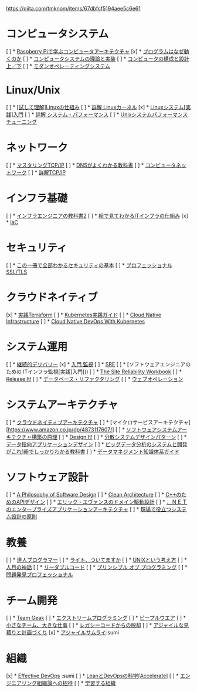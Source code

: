 https://qiita.com/tmknom/items/67dbfcf5194aee5c6e61

# コンピュータシステム
[ ] * [Raspberry Piで学ぶコンピュータアーキテクチャ](https://www.amazon.co.jp/dp/4873118654/)
[x] * [プログラムはなぜ動くのか](https://www.amazon.co.jp/dp/4822283151/)
[ ] * [コンピュータシステムの理論と実装](https://www.amazon.co.jp/dp/4873117127/)
[ ] * [コンピュータの構成と設計 上／下](https://www.amazon.co.jp/dp/4822298426/)
[ ] * [モダンオペレーティングシステム](https://www.amazon.co.jp/dp/4894715376/)
# Linux/Unix
[ ] * [[試して理解]Linuxの仕組み](https://www.amazon.co.jp/dp/477419607X/)
[ ] * [詳解 Linuxカーネル](https://www.amazon.co.jp/dp/487311313X/)
[x] * [Linuxシステム[実践]入門](https://www.amazon.co.jp/dp/4774158135/)
[ ] * [詳解 システム・パフォーマンス](https://www.amazon.co.jp/dp/4873117909/)
[ ] * [Unixシステムパフォーマンスチューニング](https://www.amazon.co.jp/dp/4873111528/)
# ネットワーク
[ ] * [マスタリングTCP/IP](https://www.amazon.co.jp/dp/4274224473/)
[ ] * [DNSがよくわかる教科書](https://www.amazon.co.jp/dp/479739448X/)
[ ] * [コンピュータネットワーク](https://www.amazon.co.jp/dp/482228476X/)
[ ] * [詳解TCP/IP](https://www.amazon.co.jp/dp/4894713209/)
# インフラ基礎
[ ] * [インフラエンジニアの教科書2](https://www.amazon.co.jp/dp/4863541864/)
[ ] * [絵で見てわかるITインフラの仕組み](https://www.amazon.co.jp/dp/4798158461/)
[x] * [IaC](https://www.amazon.co.jp/dp/4873117968/)
# セキュリティ
[ ] * [この一冊で全部わかるセキュリティの基本](https://www.amazon.co.jp/dp/4797388803/)
[ ] * [プロフェッショナルSSL/TLS](https://www.amazon.co.jp/dp/4908686009/)
# クラウドネイティブ
[x] * [実践Terraform]()
[ ] * [Kubernetes実践ガイド](https://www.amazon.co.jp/dp/4295006637/)
[ ] * [Cloud Native Infrastructure](https://www.amazon.co.jp/dp/1491984309/)
[ ] * [Cloud Native DevOps With Kubernetes](https://www.amazon.co.jp/dp/1492040762/)
# システム運用
[ ] * [継続的デリバリー](https://www.amazon.co.jp/dp/4048930583/)
[x] * [入門 監視](https://www.amazon.co.jp/dp/4873118646/)
[ ] * [SRE](https://www.amazon.co.jp/dp/4873117917/)
[ ] * [ソフトウェアエンジニアのための ITインフラ監視[実践]入門][(](https://www.amazon.co.jp/dp/4774178659/))
[ ] * [The Site Reliability Workbook](https://www.amazon.co.jp/dp/1492029505)
[ ] * [Release It!](https://www.amazon.co.jp/dp/4274067491/)
[ ] * [データベース・リファクタリング](https://www.amazon.co.jp/dp/4894715007/)
[ ] * [ウェブオペレーション](https://www.amazon.co.jp/dp/4873114934/)
# システムアーキテクチャ
[ ] * [クラウドネイティブアーキテクチャ](https://www.amazon.co.jp/dp/4295007757/)
[ ] * [マイクロサービスアーキテクチャ][https://www.amazon.co.jp/dp/4873117607/]
[ ] * [ソフトウェアシステムアーキテクチャ構築の原理](https://www.amazon.co.jp/dp/4797376724/)
[ ] * [Design It!](https://www.amazon.co.jp/dp/4873118956/)
[ ] * [分散システムデザインパターン](https://www.amazon.co.jp/dp/4873118751/)
[ ] * [データ指向アプリケーションデザイン](https://www.amazon.co.jp/dp/4873118700/)
[ ] * [ビッグデータ分析のシステムと開発がこれ1冊でしっかりわかる教科書](https://www.amazon.co.jp/dp/429710881X/)
[ ] * [データマネジメント知識体系ガイド](https://www.amazon.co.jp/dp/4296100491/)
# ソフトウェア設計
[ ] * [A Philosophy of Software Design](https://www.amazon.co.jp//dp/1732102201/)
[ ] * [Clean Architecture](https://www.amazon.co.jp/dp/4048930656/)
[ ] * [C++のためのAPIデザイン](https://www.amazon.co.jp/dp/4797369159/)
[ ] * [エリック・エヴァンスのドメイン駆動設計](https://www.amazon.co.jp/dp/4798121967/)
[ ] * [．ＮＥＴのエンタープライズアプリケーションアーキテクチャ](https://www.amazon.co.jp/dp/4822298485/)
[ ] * [現場で役立つシステム設計の原則](https://www.amazon.co.jp/dp/477419087X/)
# 教養
[ ] * [達人プログラマー](https://www.amazon.co.jp/dp/427421933X/)
[ ] * [ライト、ついてますか](https://www.amazon.co.jp/dp/4320023684)
[ ] * [UNIXという考え方](https://www.amazon.co.jp/dp/4274064069/)
[ ] * [人月の神話](https://www.amazon.co.jp/dp/4621066080/)
[ ] * [リーダブルコード](https://www.amazon.co.jp/dp/4873115655/)
[ ] * [プリンシプル オブ プログラミング](https://www.amazon.co.jp/dp/4798046140/)
[ ] * [問題発見プロフェッショナル](https://www.amazon.co.jp/dp/4478490341/)
# チーム開発
[ ] * [Team Geak](https://www.amazon.co.jp/dp/4873116309/)
[ ] * [エクストリームプログラミング](https://www.amazon.co.jp/dp/4274217620/)
[ ] * [ピープルウエア](https://www.amazon.co.jp/dp/4822285243/)
[ ] * [小さなチーム、大きな仕事](https://www.amazon.co.jp/dp/4150504814/)
[ ] * [レガシーコードからの脱却](https://www.amazon.co.jp/dp/4873118867/)
[ ] * [アジャイルな見積りと計画づくり](https://www.amazon.co.jp/dp/4839924023/)
[x] * [アジャイルサムライ](https://www.amazon.co.jp/dp/4274068560/):sumi
# 組織
[x] * [Effective DevOps](https://www.amazon.co.jp/dp/4873118352/) :sumi
[ ] * [LeanとDevOpsの科学[Accelerate]](https://www.amazon.co.jp/dp/4295004901/)
[ ] * [エンジニアリング組織論への招待](https://www.amazon.co.jp/dp/4774196053/)
[ ] * [学習する組織](https://www.amazon.co.jp/dp/4862761011/)